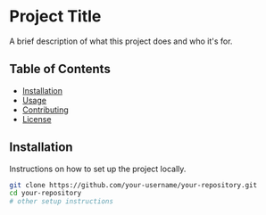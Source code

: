 # Project Title

A brief description of what this project does and who it's for.

## Table of Contents

- [Installation](#installation)
- [Usage](#usage)
- [Contributing](#contributing)
- [License](#license)

## Installation

Instructions on how to set up the project locally.

```bash
git clone https://github.com/your-username/your-repository.git
cd your-repository
# other setup instructions
